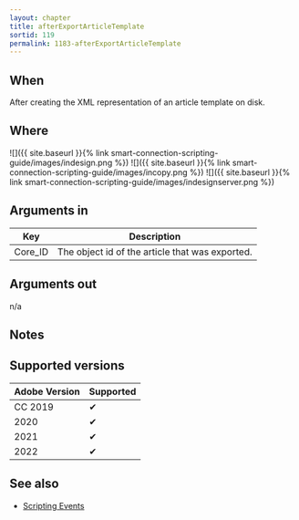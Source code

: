 ```yaml
---
layout: chapter
title: afterExportArticleTemplate
sortid: 119
permalink: 1183-afterExportArticleTemplate
---
```


## When

After creating the XML representation of an article template on disk.

## Where

![]({{ site.baseurl }}{% link smart-connection-scripting-guide/images/indesign.png %}) ![]({{ site.baseurl }}{% link smart-connection-scripting-guide/images/incopy.png %}) ![]({{ site.baseurl }}{% link smart-connection-scripting-guide/images/indesignserver.png %})

## Arguments in

|Key |Description|
|----|-----------|
|Core_ID |The object id of the article that was exported.|

## Arguments out

n/a

## Notes

## Supported versions

| Adobe Version | Supported |
|---------------|-----------|
| CC 2019       | ✔         |
| 2020          | ✔         |
| 2021          | ✔         |
| 2022          | ✔         |

## See also

* [Scripting Events](./index.md)